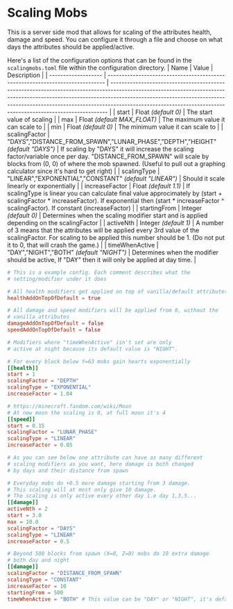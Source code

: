 # Scaling Mobs
This is a server side mod that allows for scaling of the attributes health, damage and speed. You can configure it through a file and choose on what days the attributes should be applied/active.

Here's a list of the configuration options that can be found in the `scalingmobs.toml` file within the configuration directory.
| Name                | Value                                                                         | Description                                                                                                                                                                                                                                                                                                             |
| ------------------- | ----------------------------------------------------------------------------- | ----------------------------------------------------------------------------------------------------------------------------------------------------------------------------------------------------------------------------------------------------------------------------------------------------------------------- |
| start               | Float *(default 0)*                                                             | The start value of scaling                                                                                                                                                                                                                                                                                              |
| max                 | Float *(default MAX_FLOAT)*                                                     | The maximum value it can scale to                                                                                                                                                                                                                                                                                       |
| min                 | Float *(default 0)*                                                             | The minimum value it can scale to                                                                                                                                                                                                                                                                                       |
| scalingFactor       | "DAYS","DISTANCE_FROM_SPAWN","LUNAR_PHASE","DEPTH","HEIGHT" *(default "DAYS")* | If scaling by "DAYS" it will increase the scaling factor/variable once per day. "DISTANCE_FROM_SPAWN" will scale by blocks from (0, 0) of where the mob spawned. (Useful to pull out a graphing calculator since it's hard to get right)      |
| scalingType         | "LINEAR","EXPONENTIAL","CONSTANT" *(default "LINEAR")*                          | Should it scale linearly or exponentially                                                                                                                                                                                                                                                                               |
| increaseFactor      | Float *(default 1.1)*                                                           | If scalingType is linear you can calculate final value approcimately by (start + scalingFactor * increaseFactor). If exponential then (start * increaseFactor ^ scalingFactor). If constant (increaseFactor) |
| startingFrom        | Integer *(default 0)*                                                           | Determines when the scaling modifier start and is applied depending on the scalingFactor |
| activeNth           | Integer *(default 1)*                                                           | A number of 3 means that the attributes will be applied every 3rd value of the scalingFactor. For scaling to  be applied this number should be 1. (Do not put it to 0, that will crash the game.)                                                                                                                                        |
| timeWhenActive      | "DAY","NIGHT","BOTH" *(default "NIGHT")*                                                          | Determines when the modifier should be active, If "DAY" then it will only be applied at day time. |

```toml
# This is a example config. Each comment describes what the
# setting/modifier under it does

# All health modifiers get applied on top of vanilla/default attributes
healthAddOnTopOfDefault = true

# All damage and speed modifiers will be applied from 0, without the
# vanilla attributes
damageAddOnTopOfDefault = false
speedAddOnTopOfDefault = false

# Modifiers where "timeWhenActive" isn't set are only
# active at night because its default value is "NIGHT".

# For every block below Y=63 mobs gain hearts exponentially
[[health]]
start = 1
scalingFactor = "DEPTH"
scalingType = "EXPONENTIAL"
increaseFactor = 1.04

# https://minecraft.fandom.com/wiki/Moon
# At new moon the scaling is 0, at full moon it's 4
[[speed]]
start = 0.15
scalingFactor = "LUNAR_PHASE"
scalingType = "LINEAR"
increaseFactor = 0.05

# As you can see below one attribute can have as many different
# scaling modifiers as you want, here damage is both changed
# by days and their distance from spawn

# Everyday mobs do +0.5 more damage starting from 3 damage.
# This scaling will at most only give 10 damage.
# The scaling is only active every other day i.e day 1,3,5...
[[damage]]
activeNth = 2
start = 3.0
max = 10.0
scalingFactor = "DAYS"
scalingType = "LINEAR"
increaseFactor = 0.5

# Beyond 500 blocks from spawn (X=0, Z=0) mobs do 10 extra damage
# both day and night
[[damage]]
scalingFactor = "DISTANCE_FROM_SPAWN"
scalingType = "CONSTANT"
increaseFactor = 10
startingFrom = 500
timeWhenActive = "BOTH" # This value can be "DAY" or "NIGHT", it's default 
```
